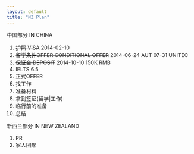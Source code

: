 ```yaml
---
layout: default
title: "NZ Plan"
---
```


中国部分 IN CHINA

1.  ~~护照  VISA~~    2014-02-10
2.  ~~留学条件OFFER  CONDITIONAL OFFER~~ 2014-06-24 AUT 07-31 UNITEC
3.  ~~保证金 DEPOSIT~~ 2014-10-10 150K RMB
4.  IELTS 6.5
5.  正式OFFER  
6.  找工作 
7.  准备材料 
8.  拿到签证(留学|工作)
9.  临行前的准备
10. 总结


新西兰部分 IN NEW ZEALAND

1. PR
2. 家人团聚




<!-- Blog Comments -->
<div class="media">
  <!-- UY BEGIN -->
  <div id="uyan_frame">
  </div>
  <script type="text/javascript" src="http://v2.uyan.cc/code/uyan.js?uid=1511840">
  </script>
  <!-- UY END -->
</div>